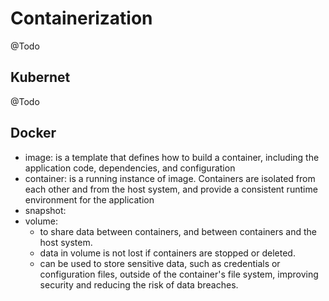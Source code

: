 # Containerization

@Todo

## Kubernet

@Todo

## Docker

- image: is a template that defines how to build a container, including the application code, dependencies, and configuration
- container: is a running instance of image. Containers are isolated from each other and from the host system, and provide a consistent runtime environment for the application
- snapshot: 
- volume:
  - to share data between containers, and between containers and the host system.
  - data in volume is not lost if containers are stopped or deleted.
  - can be used to store sensitive data, such as credentials or configuration files, outside of the container's file system, improving security and reducing the risk of data breaches.

